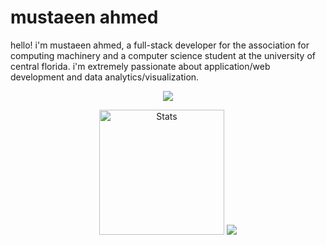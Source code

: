 # mustaeen ahmed

hello! i'm mustaeen ahmed, a full-stack developer for the association for computing machinery and a computer science student at the university of central florida. i'm extremely passionate about application/web development and data analytics/visualization. 

<div align="center">
<img src="https://komarev.com/ghpvc/?username=must108&&style=flat-square" align="center" />
</div>

<p align="center">
<img height=200 src="https://github-readme-stats.vercel.app/api/top-langs/?username=must108&layout=compact&hide_border=true&hide=html&show_icons=true&bg_color=020000&text_color=ffffff&icon_color=cba6f7&title_color=ffffff" alt="Stats"/> 
<img src="http://github-readme-streak-stats.herokuapp.com/?user=must108&theme=highcontrast&hide_border=true&date_format=M%20j%5B%2C%20Y%5D" alt"Streak" />
</p>
